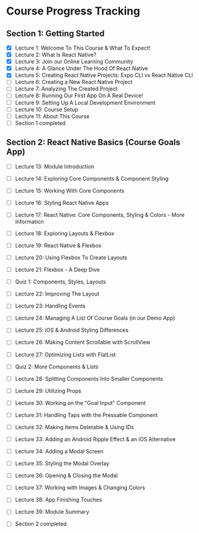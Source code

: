 # Course Progress Tracking

## Section 1: Getting Started
- [x] Lecture 1: Welcome To This Course & What To Expect!
- [x] Lecture 2: What Is React Native?
- [x] Lecture 3: Join our Online Learning Community
- [x] Lecture 4: A Glance Under The Hood Of React Native
- [x] Lecture 5: Creating React Native Projects: Expo CLI vs React Native CLI
- [ ] Lecture 6: Creating a New React Native Project
- [ ] Lecture 7: Analyzing The Created Project
- [ ] Lecture 8: Running Our First App On A Real Device!
- [ ] Lecture 9: Setting Up A Local Development Environment
- [ ] Lecture 10: Course Setup
- [ ] Lecture 11: About This Course
- [ ] Section 1 completed

## Section 2: React Native Basics (Course Goals App)
- [ ] Lecture 13: Module Introduction
- [ ] Lecture 14: Exploring Core Components & Component Styling
- [ ] Lecture 15: Working With Core Components
- [ ] Lecture 16: Styling React Native Apps
- [ ] Lecture 17: React Native: Core Components, Styling & Colors - More Information
- [ ] Lecture 18: Exploring Layouts & Flexbox
- [ ] Lecture 19: React Native & Flexbox
- [ ] Lecture 20: Using Flexbox To Create Layouts
- [ ] Lecture 21: Flexbox - A Deep Dive
- [ ] Quiz 1: Components, Styles, Layouts
- [ ] Lecture 22: Improving The Layout
- [ ] Lecture 23: Handling Events
- [ ] Lecture 24: Managing A List Of Course Goals (in our Demo App)
- [ ] Lecture 25: iOS & Android Styling Differences
- [ ] Lecture 26: Making Content Scrollable with ScrollView
- [ ] Lecture 27: Optimizing Lists with FlatList
- [ ] Quiz 2: More Components & Lists
- [ ] Lecture 28: Splitting Components Into Smaller Components
- [ ] Lecture 29: Utilizing Props
- [ ] Lecture 30: Working on the "Goal Input" Component
- [ ] Lecture 31: Handling Taps with the Pressable Component
- [ ] Lecture 32: Making Items Deletable & Using IDs
- [ ] Lecture 33: Adding an Android Ripple Effect & an iOS Alternative
- [ ] Lecture 34: Adding a Modal Screen
- [ ] Lecture 35: Styling the Modal Overlay
- [ ] Lecture 36: Opening & Closing the Modal
- [ ] Lecture 37: Working with Images & Changing Colors
- [ ] Lecture 38: App Finishing Touches
- [ ] Lecture 39: Module Summary
- [ ] Section 2 completed



